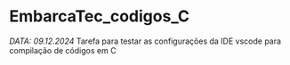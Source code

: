 # EmbarcaTec_codigos_C

*DATA: 09.12.2024*
Tarefa para testar as configurações da IDE vscode para compilação de códigos em C
